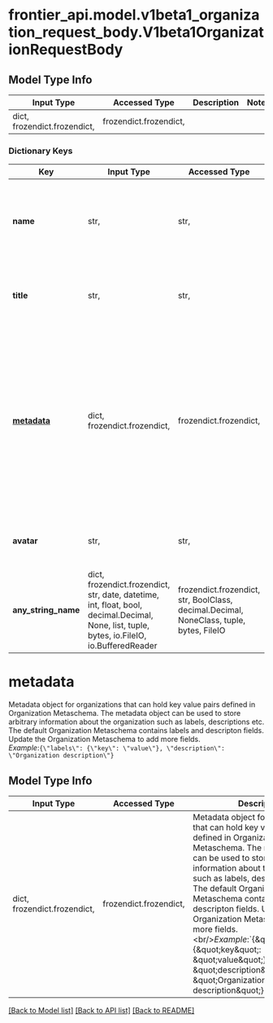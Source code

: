 # frontier_api.model.v1beta1_organization_request_body.V1beta1OrganizationRequestBody

## Model Type Info
Input Type | Accessed Type | Description | Notes
------------ | ------------- | ------------- | -------------
dict, frozendict.frozendict,  | frozendict.frozendict,  |  | 

### Dictionary Keys
Key | Input Type | Accessed Type | Description | Notes
------------ | ------------- | ------------- | ------------- | -------------
**name** | str,  | str,  | The name of the organization. The name must be unique within the entire Frontier instance. The name can contain only alphanumeric characters, dashes and underscores.&lt;br/&gt;*Example:*&#x60;\&quot;frontier-org1-acme\&quot;&#x60; | 
**title** | str,  | str,  | The title can contain any UTF-8 character, used to provide a human-readable name for the organization. Can also be left empty.&lt;br/&gt; *Example*: &#x60;\&quot;Acme Inc\&quot;&#x60; | [optional] 
**[metadata](#metadata)** | dict, frozendict.frozendict,  | frozendict.frozendict,  | Metadata object for organizations that can hold key value pairs defined in Organization Metaschema. The metadata object can be used to store arbitrary information about the organization such as labels, descriptions etc. The default Organization Metaschema contains labels and descripton fields. Update the Organization Metaschema to add more fields. &lt;br/&gt;*Example*:&#x60;{\&quot;labels\&quot;: {\&quot;key\&quot;: \&quot;value\&quot;}, \&quot;description\&quot;: \&quot;Organization description\&quot;}&#x60; | [optional] 
**avatar** | str,  | str,  | The avatar is base64 encoded image data of the user. Can also be left empty. The image should be less than 200KB. Should follow the regex pattern &#x60;^data:image/(png|jpg|jpeg|gif);base64,([a-zA-Z0-9+/]+&#x3D;{0,2})+$&#x60;. | [optional] 
**any_string_name** | dict, frozendict.frozendict, str, date, datetime, int, float, bool, decimal.Decimal, None, list, tuple, bytes, io.FileIO, io.BufferedReader | frozendict.frozendict, str, BoolClass, decimal.Decimal, NoneClass, tuple, bytes, FileIO | any string name can be used but the value must be the correct type | [optional]

# metadata

Metadata object for organizations that can hold key value pairs defined in Organization Metaschema. The metadata object can be used to store arbitrary information about the organization such as labels, descriptions etc. The default Organization Metaschema contains labels and descripton fields. Update the Organization Metaschema to add more fields. <br/>*Example*:`{\"labels\": {\"key\": \"value\"}, \"description\": \"Organization description\"}`

## Model Type Info
Input Type | Accessed Type | Description | Notes
------------ | ------------- | ------------- | -------------
dict, frozendict.frozendict,  | frozendict.frozendict,  | Metadata object for organizations that can hold key value pairs defined in Organization Metaschema. The metadata object can be used to store arbitrary information about the organization such as labels, descriptions etc. The default Organization Metaschema contains labels and descripton fields. Update the Organization Metaschema to add more fields. &lt;br/&gt;*Example*:&#x60;{\&quot;labels\&quot;: {\&quot;key\&quot;: \&quot;value\&quot;}, \&quot;description\&quot;: \&quot;Organization description\&quot;}&#x60; | 

[[Back to Model list]](../../README.md#documentation-for-models) [[Back to API list]](../../README.md#documentation-for-api-endpoints) [[Back to README]](../../README.md)


